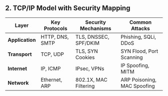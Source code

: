 ## 2. TCP/IP Model with Security Mapping

| Layer          | Key Protocols       | Security Mechanisms           | Common Attacks               |
|----------------|---------------------|-------------------------------|------------------------------|
| **Application**| HTTP, DNS, SMTP     | TLS, DNSSEC, SPF/DKIM         | Phishing, SQLi, DDoS         |
| **Transport**  | TCP, UDP            | TLS, SYN Cookies              | SYN Flood, Port Scanning     |
| **Internet**   | IP, ICMP            | IPsec, VPNs                   | IP Spoofing, MITM            |
| **Network**    | Ethernet, ARP       | 802.1X, MAC Filtering         | ARP Poisoning, MAC Spoofing  |
